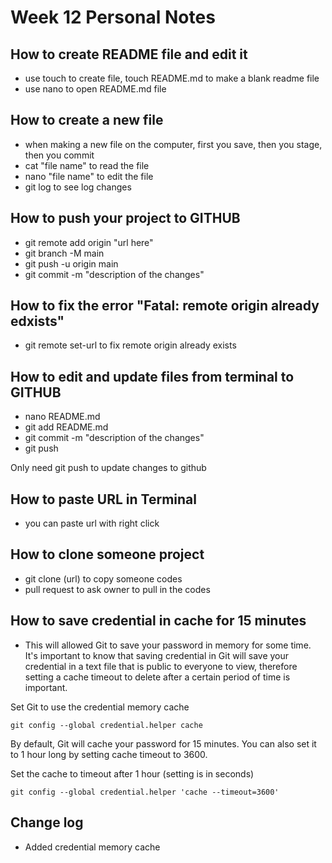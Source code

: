 # Week 12 Personal Notes

## How to create README file and edit it
- use touch to create file, touch README.md to make a blank readme file
- use nano to open README.md file

## How to create a new file
- when making a new file on the computer, first you save, then you stage, then you commit
- cat "file name" to read the file
- nano "file name" to edit the file
- git log to see log changes

## How to push your project to GITHUB
- git remote add origin "url here"
- git branch -M main
- git push -u origin main
- git commit -m "description of the changes"

## How to fix the error "Fatal: remote origin already edxists"
- git remote set-url to fix remote origin already exists

## How to edit and update files from terminal to GITHUB
- nano README.md
- git add README.md
- git commit -m "description of the changes"
- git push

Only need git push to update changes to github

## How to paste URL in Terminal
- you can paste url with right click

## How to clone someone project
- git clone (url) to copy someone codes
- pull request to ask owner to pull in the codes

## How to save credential in cache for 15 minutes
- This will allowed Git to save your password in memory for some time.
It's important to know that saving credential in Git will save your credential in a text file that is public to everyone to view, therefore setting a cache timeout to delete after a certain period of time is important.

Set Git to use the credential memory cache

``` git config --global credential.helper cache ```

By default, Git will cache your password for 15 minutes.
You can also set it to 1 hour long by setting cache timeout to 3600.

Set the cache to timeout after 1 hour (setting is in seconds)

``` git config --global credential.helper 'cache --timeout=3600' ```

## Change log
- Added credential memory cache
